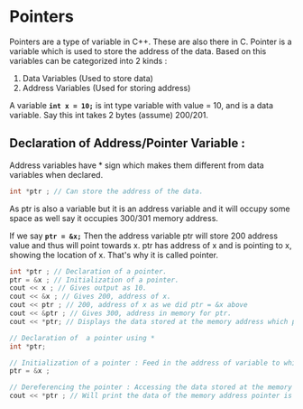 # Pointers 

Pointers are a type of variable in C++. These are also there in C. Pointer is a variable which is used to store the address of the data. Based on this variables can be categorized into 2 kinds :

1. Data Variables (Used to store data)
2. Address Variables (Used for storing address)

A variable **```int x = 10;```** is int type variable with value = 10, and is a data variable. Say this int takes 2 bytes (assume) 200/201.

## Declaration of Address/Pointer Variable :

Address variables have * sign which makes them different from data variables when declared.

```c++
int *ptr ; // Can store the address of the data.
```

As ptr is also a variable but it is an address variable and it will occupy some space as well say it occupies 300/301 memory address.

If we say **```ptr = &x;```** Then the  address variable ptr will store 200 address value and thus will point towards x. ptr has address of x and is pointing to x, showing the location of x. That's why it is called pointer.

```c++
int *ptr ; // Declaration of a pointer.
ptr = &x ; // Initialization of a pointer.
cout << x ; // Gives output as 10.
cout << &x ; // Gives 200, address of x.
cout << ptr ; // 200, address of x as we did ptr = &x above
cout << &ptr ; // Gives 300, address in memory for ptr.
cout << *ptr; // Displays the data stored at the memory address which ptr holds i.e. 10 Dereferencing
```

```c++
// Declaration of  a pointer using *
int *ptr;

// Initialization of a pointer : Feed in the address of variable to which you want ptr to point to
ptr = &x ;

// Dereferencing the pointer : Accessing the data stored at the memory location ptr holds as value
cout << *ptr ; // Will print the data of the memory address pointer is pointing to. In above example address 200 had the data 10.
```


